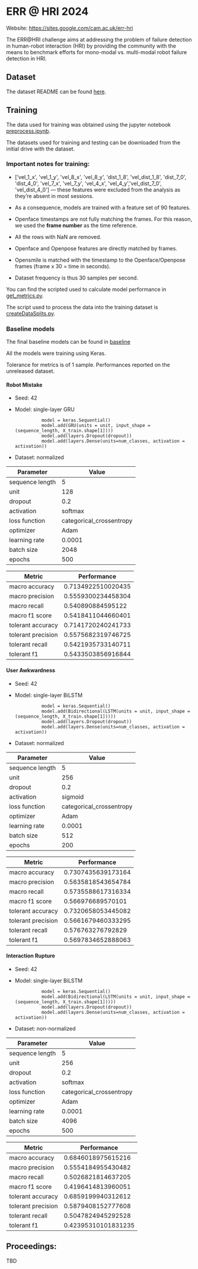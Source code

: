 # ERR @ HRI 2024

Website: https://sites.google.com/cam.ac.uk/err-hri

The ERR@HRI challenge aims at addressing the problem of failure detection in human-robot interaction (HRI) by providing the community with the means to benchmark efforts for mono-modal vs. multi-modal robot failure detection in HRI. 


## Dataset 

The dataset README can be found [here](./dataset/data_README.md).


## Training


The data used for training was obtained using the jupyter notebook [preprocess.ipynb](./training/preprocess.ipynb).

The datasets used for training and testing can be downloaded from the initial drive with the dataset.


### Important notes for training:

* ['vel_1_x', 'vel_1_y', 'vel_8_x', 'vel_8_y', 'dist_1_8', 'vel_dist_1_8', 'dist_7_0', 'dist_4_0', 'vel_7_x', 'vel_7_y', 'vel_4_x', 'vel_4_y','vel_dist_7_0', 'vel_dist_4_0'] — these features were excluded from the analysis as they’re absent in most sessions.

* As a consequence, models are trained with a feature set of 90 features.

* Openface timestamps are not fully matching the frames. For this reason, we used the **frame number** as the time reference.

* All the rows with NaN are removed.

* Openface and Openpose features are directly matched by frames.

* Opensmile is matched with the timestamp to the Openface/Openpose frames (frame x 30 = time in seconds).

* Dataset frequency is thus 30 samples per second.


You can find the scripted used to calculate model performance in [get_metrics.py](./training/get_metrics.py).

The script used to process the data into the training dataset is [createDataSplits.py](./training/createDataSplits.py).

### Baseline models

The final baseline models can be found in [baseline](./baseline)

All the models were training using Keras.

Tolerance for metrics is of 1 sample. Performances reported on the unreleased dataset.

#### Robot Mistake

* Seed: 42
* Model: single-layer GRU


                model = keras.Sequential()
                model.add(GRU(units = unit, input_shape = (sequence_length, X_train.shape[1])))
                model.add(layers.Dropout(dropout))
                model.add(layers.Dense(units=num_classes, activation = activation))


* Dataset: normalized

| **Parameter**     | **Value** |
|-------------------|-----------|
| sequence length   | $5$ |
| unit              | $128$ |
| dropout           | $0.2$ |
| activation          | softmax |
| loss function          | categorical_crossentropy |
| optimizer          | Adam |
| learning rate        | $0.0001$ |
| batch size         | $2048$ |
| epochs         | $500$ |


| **Metric**     | **Performance** |
|-------------------|-----------|
| macro accuracy   | $0.7134922510020435$ |
| macro precision             | $0.5559300234458304$ |
| macro recall          | $0.540890884595122$ |
| macro f1 score    | $0.5418411044660401$ |
| tolerant accuracy        | $0.7141720240241733$ |
| tolerant precision        | $0.5575682319746725$ |
| tolerant recall       | $0.5421935733140711$ |
| tolerant f1      | $0.5433503856916844$ |



#### User Awkwardness

* Seed: 42
* Model: single-layer BiLSTM


                model = keras.Sequential()
                model.add(Bidirectional(LSTM(units = unit, input_shape = (sequence_length, X_train.shape[1]))))
                model.add(layers.Dropout(dropout))
                model.add(layers.Dense(units=num_classes, activation = activation))


* Dataset: normalized

| **Parameter**     | **Value** |
|-------------------|-----------|
| sequence length   | $5$ |
| unit              | $256$ |
| dropout           | $0.2$ |
| activation          | sigmoid |
| loss function          | categorical_crossentropy |
| optimizer          | Adam |
| learning rate        | $0.0001$ |
| batch size         | $512$ |
| epochs         | $200$ |


| **Metric**     | **Performance** |
|-------------------|-----------|
| macro accuracy   | $0.7307435639173164$ |
| macro precision             | $0.5635818543654784$ |
| macro recall          | $0.5735588617316334$ |
| macro f1 score    | $0.566976689570101$ |
| tolerant accuracy        | $0.7320658053445082$ |
| tolerant precision        | $0.5661679460333295$ |
| tolerant recall       | $0.576763276792829$ |
| tolerant f1      | $0.5697834652888063$ |

#### Interaction Rupture

* Seed: 42
* Model: single-layer BiLSTM


                model = keras.Sequential()
                model.add(Bidirectional(LSTM(units = unit, input_shape = (sequence_length, X_train.shape[1]))))
                model.add(layers.Dropout(dropout))
                model.add(layers.Dense(units=num_classes, activation = activation))


* Dataset: non-normalized

| **Parameter**     | **Value** |
|-------------------|-----------|
| sequence length   | $5$ |
| unit              | $256$ |
| dropout           | $0.2$ |
| activation          | softmax |
| loss function          | categorical_crossentropy |
| optimizer          | Adam |
| learning rate        | $0.0001$ |
| batch size         | $4096$ |
| epochs         | $500$ |


| **Metric**     | **Performance** |
|-------------------|-----------|
| macro accuracy   | $0.6846018975615216$ |
| macro precision             | $0.5554184955430482$ |
| macro recall          | $0.5026821814637205$ |
| macro f1 score    | $0.4196414813960051$ |
| tolerant accuracy        | $0.6859199940312612$ |
| tolerant precision        | $0.5879408152777608$ |
| tolerant recall       | $0.5047824945292528$ |
| tolerant f1      | $0.42395310101831235$ |


## Proceedings:

TBD
